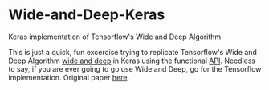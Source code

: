 # Wide-and-Deep-Keras
Keras implementation of Tensorflow's Wide and Deep Algorithm

This is just a quick, fun excercise trying to replicate Tensorflow's Wide and Deep Algorithm [wide and deep](https://www.tensorflow.org/tutorials/wide_and_deep) in Keras using the functional [API](https://keras.io/getting-started/functional-api-guide/). Needless to say, if you are ever going to go use Wide and Deep, go for the Tensorflow implementation. Original paper [here](https://arxiv.org/abs/1606.07792). 

